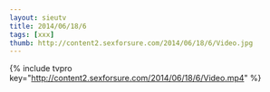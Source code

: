 ```yaml
--- 
layout: sieutv
title: 2014/06/18/6
tags: [xxx]
thumb: http://content2.sexforsure.com/2014/06/18/6/Video.jpg
---
```

{% include tvpro key="http://content2.sexforsure.com/2014/06/18/6/Video.mp4" %} 
